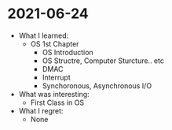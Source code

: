 # 2021-06-24

- What I learned:
  - OS 1st Chapter
    - OS Introduction
    - OS Structre, Computer Sturcture.. etc
    - DMAC
    - Interrupt
    - Synchoronous, Asynchronous I/O 
- What was interesting: 
  - First Class in OS
- What I regret: 
  - None